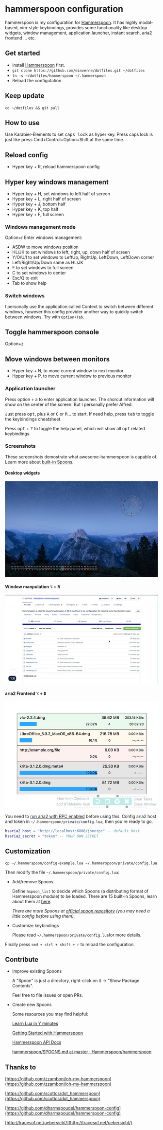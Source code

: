 # hammerspoon configuration

hammerspoon is my configuration for [Hammerspoon](http://www.hammerspoon.org/). It has highly modal-based, vim-style keybindings, provides some functionality like desktop widgets, window management, application launcher, instant search, aria2 frontend ... etc.

## Get started

- Install [Hammerspoon](http://www.hammerspoon.org/) first.
- `git clone https://github.com/einverne/dotfiles.git ~/dotfiles`
- `ln -s ~/dotfiles/hammerspoon ~/.hammerspoon`
- Reload the configutation.

## Keep update

`cd ~/dotfiles && git pull`

## How to use
Use Karabier-Elements to set <kbd>caps lock</kbd> as hyper key. Press caps lock is just like press Cmd+Control+Option+Shift at the same time.

## Reload config

- Hyper key + R, reload hammerspoon config

## Hyper key windows management

- Hyper key + H, set windows to left half of screen
- Hyper key + L, right half of screen
- Hyper key + J, bottom half
- Hyper key + K, top half
- Hyper key + F, full screen

### Windows management mode

Option+r Enter windows management:

- ASDW to move windows position
- HL/JK to set windows to left, right, up, down half of screen
- Y/O/U/I to set windows to LeftUp, RightUp, LeftDown, LeftDown corner
- Left/Right/Up/Down same as HL/JK
- F to set windows to full screen
- C to set windows to center
- Esc/Q to exit
- Tab to show help

### Switch windows
I personally use the application called Context to switch between different windows, however this config provider another way to quickly switch between windows. Try with `Option+Tab`.

## Toggle hammerspoon console

Option+z

## Move windows between monitors

- Hyper key + N, to move current window to next monitor
- Hpper key + P, to move current window to previous monitor

### Application launcher

Press option + a to enter application launcher. The shorcut information will show on the center of the screen. But I personally prefer Alfred.


Just press <kbd>opt</kbd>, plus <kbd>A</kbd> or <kbd>C</kbd> or <kbd>R</kbd>… to start. If need help, press <kbd>tab</kbd> to toggle the keybindings cheatsheet.

Press <kbd>opt</kbd> + <kbd>?</kbd> to toggle the help panel, which will show all <kbd>opt</kbd> related keybindings.

### Screenshots

These screenshots demostrate what awesome-hammerspoon is capable of. Learn more about [built-in Spoons](https://github.com/ashfinal/awesome-hammerspoon/wiki/The-built-in-Spoons).

#### Desktop widgets


![widgets](https://github.com/ashfinal/bindata/raw/master/screenshots/awesome-hammerspoon-deskwidgets.png)


#### Window manpulation <kbd>⌥</kbd> + <kbd>R</kbd>


![winresize](https://github.com/ashfinal/bindata/raw/master/screenshots/awesome-hammerspoon-winresize.gif)



#### aria2 Frontend <kbd>⌥</kbd> + <kbd>D</kbd>


![hsearch](https://github.com/ashfinal/bindata/raw/master/screenshots/awesome-hammerspoon-aria2.png)

You need to [run aria2 with RPC enabled](https://github.com/ashfinal/awesome-hammerspoon/wiki/Run-aria2-with-rpc-enabled) before using this. Config aria2 host and token in `~/.hammerspoon/private/config.lua`, then you're ready to go.

```lua
hsaria2_host = "http://localhost:6800/jsonrpc" -- default host
hsaria2_secret = "token" -- YOUR OWN SECRET
```


## Customization


```shell
cp ~/.hammerspoon/config-example.lua ~/.hammerspoon/private/config.lua
```

Then modify the file `~/.hammerspoon/private/config.lua`:

- Add/remove Spoons.

  Define `hspoon_list` to decide which Spoons (a distributing format of Hammerspoon module) to be loaded. There are 15 built-in Spoons, learn about them at [here](https://github.com/ashfinal/awesome-hammerspoon/wiki/The-built-in-Spoons).

  *There are more Spoons at [official spoon repository](http://www.hammerspoon.org/Spoons/) (you may need a little config before using them).*

- Customize keybindings

  Please read `~/.hammerspoon/private/config.lua`for more details.

Finally press `cmd + ctrl + shift + r` to reload the configuration.


## Contribute


- Improve existing Spoons

  A "Spoon" is just a directory, right-click on it -> "Show Package Contents".

  Feel free to file issues or open PRs.

- Create new Spoons

  Some resources you may find helpful:

  [Learn Lua in Y minutes](http://learnxinyminutes.com/docs/lua/)

  [Getting Started with Hammerspoon](http://www.hammerspoon.org/go/)

  [Hammerspoon API Docs](http://www.hammerspoon.org/docs/index.html)

  [hammerspoon/SPOONS.md at master · Hammerspoon/hammerspoon](https://github.com/Hammerspoon/hammerspoon/blob/master/SPOONS.md)


## Thanks to


[https://github.com/zzamboni/oh-my-hammerspoon](https://github.com/zzamboni/oh-my-hammerspoon)

[https://github.com/scottcs/dot_hammerspoon](https://github.com/scottcs/dot_hammerspoon)

[https://github.com/dharmapoudel/hammerspoon-config](https://github.com/dharmapoudel/hammerspoon-config)

[http://tracesof.net/uebersicht/](http://tracesof.net/uebersicht/)

